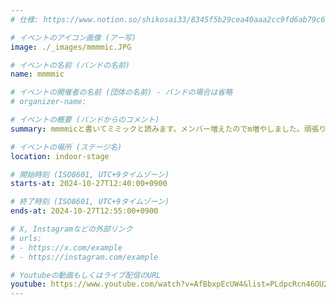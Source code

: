 ```yaml
---
# 仕様: https://www.notion.so/shikosai33/8345f5b29cea40aaa2cc9fd6ab79c6a6?pvs=4#9ae1134163bc41fca64fb5161acf4e19

# イベントのアイコン画像 (アー写)
image: ./_images/mmmmic.JPG

# イベントの名前 (バンドの名前)
name: mmmmic

# イベントの開催者の名前 (団体の名前) - バンドの場合は省略
# organizer-name:

# イベントの概要 (バンドからのコメント)
summary: mmmmicと書いてミミックと読みます。メンバー増えたのでm増やしました。頑張ります。

# イベントの場所 (ステージ名)
location: indoor-stage

# 開始時刻 (ISO8601, UTC+9タイムゾーン)
starts-at: 2024-10-27T12:40:00+0900

# 終了時刻 (ISO8601, UTC+9タイムゾーン)
ends-at: 2024-10-27T12:55:00+0900

# X, Instagramなどの外部リンク
# urls:
# - https://x.com/example
# - https://instagram.com/example

# Youtubeの動画もしくはライブ配信のURL
youtube: https://www.youtube.com/watch?v=AfBbxpEcUW4&list=PLdpcRcn46OU2jYBH1avFa-3bWXt__99Sj&index=3
---
```

